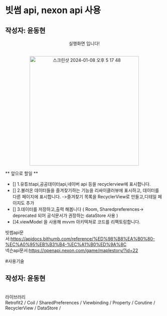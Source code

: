 # 빗썸 api, nexon api 사용 
## 작성자: 윤동현

<p align="center">
실행화면 입니다! <br/><br/>
<p align="center">
<img width="348" alt="스크린샷 2024-01-08 오후 5 17 48" src="https://github.com/Retudy/Maplemate/assets/129308578/1263b156-8154-42fd-a6d8-6e704fadb883">


** 앞으로 할일 **<br/>
- [] 1.유튜브api,공공데이터api,네이버 api 등을 recyclerview에 표시합니다.<br/>
- [] 2.불러온 데이터들을 즐겨찾기하는 기능을 리싸이클러뷰에 표시하고, 데이터를 다른 페이지에 표시합니다. ->즐겨찾기 목록을 RecyclerView로 만들고,디테일 페이지도 추가<br/>
- [] 3.데이터를 저장하고,출력 해봅니다 ( Room, Sharedpreferences-> deprecated 되어 공식문서가 권장하는 dataStore 사용 )<br/>
- []4.viewModel 을 사용해 mvvm 아키텍쳐로 코드를 리팩토링합니다. <br/>

빗썸api문서:https://apidocs.bithumb.com/reference/%ED%98%B8%EA%B0%80-%EC%A0%95%EB%B3%B4-%EC%A1%B0%ED%9A%8C<br/>
넥슨api문서:https://openapi.nexon.com/game/maplestory/?id=22 <br/>

#사용기술
## 작성자: 윤동현
<br/>
라이브러리 <br/>
Retrofit2 / Coil / SharedPreferences / Viewbinding / Property / Corutine / RecyclerView / DataStore / 
